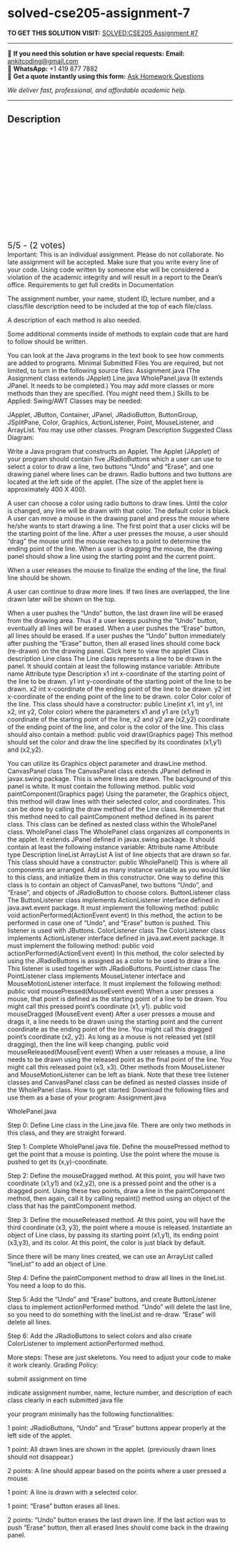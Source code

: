 # solved-cse205-assignment-7
**TO GET THIS SOLUTION VISIT:** [SOLVED:CSE205 Assignment #7](https://www.ankitcodinghub.com/product/solvedcse205-assignment-7/)


---

📩 **If you need this solution or have special requests:** **Email:** ankitcoding@gmail.com  
📱 **WhatsApp:** +1 419 877 7882  
📄 **Get a quote instantly using this form:** [Ask Homework Questions](https://www.ankitcodinghub.com/services/ask-homework-questions/)

*We deliver fast, professional, and affordable academic help.*

---

<h2>Description</h2>



<div class="kk-star-ratings kksr-auto kksr-align-center kksr-valign-top" data-payload="{&quot;align&quot;:&quot;center&quot;,&quot;id&quot;:&quot;1537&quot;,&quot;slug&quot;:&quot;default&quot;,&quot;valign&quot;:&quot;top&quot;,&quot;ignore&quot;:&quot;&quot;,&quot;reference&quot;:&quot;auto&quot;,&quot;class&quot;:&quot;&quot;,&quot;count&quot;:&quot;2&quot;,&quot;legendonly&quot;:&quot;&quot;,&quot;readonly&quot;:&quot;&quot;,&quot;score&quot;:&quot;5&quot;,&quot;starsonly&quot;:&quot;&quot;,&quot;best&quot;:&quot;5&quot;,&quot;gap&quot;:&quot;4&quot;,&quot;greet&quot;:&quot;Rate this product&quot;,&quot;legend&quot;:&quot;5\/5 - (2 votes)&quot;,&quot;size&quot;:&quot;24&quot;,&quot;title&quot;:&quot;SOLVED:CSE205 Assignment #7&quot;,&quot;width&quot;:&quot;138&quot;,&quot;_legend&quot;:&quot;{score}\/{best} - ({count} {votes})&quot;,&quot;font_factor&quot;:&quot;1.25&quot;}">

<div class="kksr-stars">

<div class="kksr-stars-inactive">
            <div class="kksr-star" data-star="1" style="padding-right: 4px">


<div class="kksr-icon" style="width: 24px; height: 24px;"></div>
        </div>
            <div class="kksr-star" data-star="2" style="padding-right: 4px">


<div class="kksr-icon" style="width: 24px; height: 24px;"></div>
        </div>
            <div class="kksr-star" data-star="3" style="padding-right: 4px">


<div class="kksr-icon" style="width: 24px; height: 24px;"></div>
        </div>
            <div class="kksr-star" data-star="4" style="padding-right: 4px">


<div class="kksr-icon" style="width: 24px; height: 24px;"></div>
        </div>
            <div class="kksr-star" data-star="5" style="padding-right: 4px">


<div class="kksr-icon" style="width: 24px; height: 24px;"></div>
        </div>
    </div>

<div class="kksr-stars-active" style="width: 138px;">
            <div class="kksr-star" style="padding-right: 4px">


<div class="kksr-icon" style="width: 24px; height: 24px;"></div>
        </div>
            <div class="kksr-star" style="padding-right: 4px">


<div class="kksr-icon" style="width: 24px; height: 24px;"></div>
        </div>
            <div class="kksr-star" style="padding-right: 4px">


<div class="kksr-icon" style="width: 24px; height: 24px;"></div>
        </div>
            <div class="kksr-star" style="padding-right: 4px">


<div class="kksr-icon" style="width: 24px; height: 24px;"></div>
        </div>
            <div class="kksr-star" style="padding-right: 4px">


<div class="kksr-icon" style="width: 24px; height: 24px;"></div>
        </div>
    </div>
</div>


<div class="kksr-legend" style="font-size: 19.2px;">
            5/5 - (2 votes)    </div>
    </div>
Important: This is an individual assignment. Please do not collaborate. No late assignment will be accepted. Make sure that you write every line of your code. Using code written by someone else will be considered a violation of the academic integrity and will result in a report to the Dean’s office. Requirements to get full credits in Documentation

The assignment number, your name, student ID, lecture number, and a class/file description need to be included at the top of each file/class.

A description of each method is also needed.

Some additional comments inside of methods to explain code that are hard to follow should be written.

You can look at the Java programs in the text book to see how comments are added to programs. Minimal Submitted Files You are required, but not limited, to turn in the following source files: Assignment.java (The Assignment class extends JApplet) Line.java WholePanel.java (It extends JPanel. It needs to be completed.) You may add more classes or more methods than they are specified. (You might need them.) Skills to be Applied: Swing/AWT Classes may be needed:

JApplet, JButton, Container, JPanel, JRadioButton, ButtonGroup, JSplitPane, Color, Graphics, ActionListener, Point, MouseListener, and ArrayList. You may use other classes. Program Description Suggested Class Diagram:

Write a Java program that constructs an Applet. The Applet (JApplet) of your program should contain five JRadioButtons which a user can use to select a color to draw a line, two buttons “Undo” and “Erase”, and one drawing panel where lines can be drawn. Radio buttons and two buttons are located at the left side of the applet. (The size of the applet here is approximately 400 X 400).

A user can choose a color using radio buttons to draw lines. Until the color is changed, any line will be drawn with that color. The default color is black. A user can move a mouse in the drawing panel and press the mouse where he/she wants to start drawing a line. The first point that a user clicks will be the starting point of the line. After a user presses the mouse, a user should “drag” the mouse until the mouse reaches to a point to determine the ending point of the line. When a user is dragging the mouse, the drawing panel should show a line using the starting point and the current point.

When a user releases the mouse to finalize the ending of the line, the final line should be shown.

A user can continue to draw more lines. If two lines are overlapped, the line drawn later will be shown on the top.

When a user pushes the “Undo” button, the last drawn line will be erased from the drawing area. Thus if a user keeps pushing the “Undo” button, eventually all lines will be erased. When a user pushes the “Erase” button, all lines should be erased. If a user pushes the “Undo” button immediately after pushing the “Erase” button, then all erased lines should come back (re-drawn) on the drawing panel. Click here to view the applet Class description Line class The Line class represents a line to be drawn in the panel. It should contain at least the following instance variable: Attribute name Attribute type Description x1 int x-coordinate of the starting point of the line to be drawn. y1 int y-coordinate of the starting point of the line to be drawn. x2 int x-coordinate of the ending point of the line to be drawn. y2 int x-coordinate of the ending point of the line to be drawn. color Color color of the line. This class should have a constructor: public Line(int x1, int y1, int x2, int y2, Color color) where the parameters x1 and y1 are (x1,y1) coordinate of the starting point of the line, x2 and y2 are (x2,y2) coordinate of the ending point of the line, and color is the color of the line. This class should also contain a method: public void draw(Graphics page) This method should set the color and draw the line specified by its coordinates (x1,y1) and (x2,y2).

You can utilize its Graphics object parameter and drawLine method. CanvasPanel class The CanvasPanel class extends JPanel defined in javax.swing package. This is where lines are drawn. The background of this panel is white. It must contain the following method. public void paintComponent(Graphics page) Using the parameter, the Graphics object, this method will draw lines with their selected color, and coordinates. This can be done by calling the draw method of the Line class. Remember that this method need to call paintComponent method defined in its parent class. This class can be defined as nested class within the WholePanel class. WholePanel class The WholePanel class organizes all components in the applet. It extends JPanel defined in javax.swing package. It should contain at least the following instance variable: Attribute name Attribute type Description lineList ArrayList A list of line objects that are drawn so far. This class should have a constructor: public WholePanel() This is where all components are arranged. Add as many instance variable as you would like to this class, and initialize them in this constructor. One way to define this class is to contain an object of CanvasPanel, two buttons “Undo”, and “Erase”, and objects of JRadioButton to choose colors. ButtonListener class The ButtonListener class implements ActionListener interface defined in java.awt.event package. It must implement the following method: public void actionPerformed(ActionEvent event) In this method, the action to be performed in case one of “Undo”, and “Erase” button is pushed. This listener is used with JButtons. ColorListener class The ColorListener class implements ActionListener interface defined in java.awt.event package. It must implement the following method: public void actionPerformed(ActionEvent event) In this method, the color selected by using the JRadioButtons is assigned as a color to be used to draw a line. This listener is used together with JRadioButtons. PointListner class The PointListener class implements MouseListener interface and MouseMotionListener interface. It must implement the following method: public void mousePressed(MouseEvent event) When a user presses a mouse, that point is defined as the starting point of a line to be drawn. You might call this pressed point’s coordinate (x1, y1). public void mouseDragged (MouseEvent event) After a user presses a mouse and drags it, a line needs to be drawn using the starting point and the current coordinate as the ending point of the line. You might call this dragged point’s coordinate (x2, y2). As long as a mouse is not released yet (still dragging), then the line will keep changing. public void mouseReleased(MouseEvent event) When a user releases a mouse, a line needs to be drawn using the released point as the final point of the line. You might call this released point (x3, x3). Other methods from MouseListener and MouseMotionListener can be left as blank. Note that these tree listener classes and CanvasPanel class can be defined as nested classes inside of the WholePanel class. How to get started: Download the following files and use them as a base of your program: Assignment.java

WholePanel.java

Step 0: Define Line class in the Line.java file. There are only two methods in this class, and they are straight forward.

Step 1: Complete WholePanel.java file. Define the mousePressed method to get the point that a mouse is pointing. Use the point where the mouse is pushed to get its (x,y)-coordinate.

Step 2: Define the mouseDragged method. At this point, you will have two coordinate (x1,y1) and (x2,y2), one is a pressed point and the other is a dragged point. Using these two points, draw a line in the paintComponent method, then again, call it by calling repaint() method using an object of the class that has the paintComponent method.

Step 3: Define the mouseReleased method. At this point, you will have the third coordinate (x3, y3), the point where a mouse is released. Instantiate an object of Line class, by passing its starting point (x1,y1), its ending point (x3,y3), and its color. At this point, the color is just black by default.

Since there will be many lines created, we can use an ArrayList called “lineList” to add an object of Line.

Step 4: Define the paintComponent method to draw all lines in the lineList. You need a loop to do this.

Step 5: Add the “Undo” and “Erase” buttons, and create ButtonListener class to implement actionPerformed method. “Undo” will delete the last line, so you need to do something with the lineList and re-draw. “Erase” will delete all lines.

Step 6: Add the JRadioButtons to select colors and also create ColorListener to implement actionPerformed method.

More steps: These are just skeletons. You need to adjust your code to make it work cleanly. Grading Policy:

submit assignment on time

indicate assignment number, name, lecture number, and description of each class clearly in each submitted java file

your program minimally has the following functionalities:

1 point: JRadioButtons, “Undo” and “Erase” buttons appear properly at the left side of the applet.

1 point: All drawn lines are shown in the applet. (previously drawn lines should not disappear.)

2 points: A line should appear based on the points where a user pressed a mouse.

1 point: A line is drawn with a selected color.

1 point: “Erase” button erases all lines.

2 points: “Undo” button erases the last drawn line. If the last action was to push “Erase” button, then all erased lines should come back in the drawing panel.
